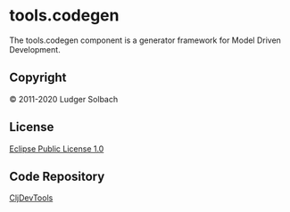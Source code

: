 tools.codegen
=============
The tools.codegen component is a generator framework for Model Driven Development.

Copyright
---------
© 2011-2020 Ludger Solbach

License
-------
[Eclipse Public License 1.0](http://www.eclipse.org/legal/epl-v10.html)

Code Repository
---------------
[CljDevTools](https://github.com/lsolbach/CljDevTools)
